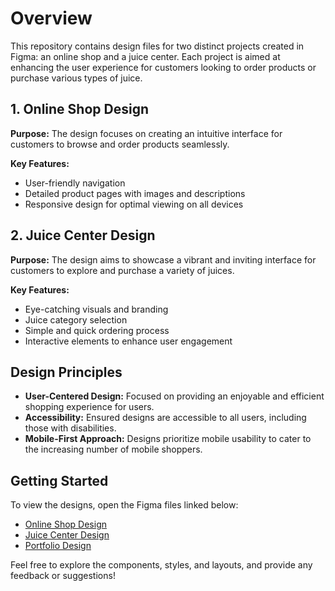 # Overview

This repository contains design files for two distinct projects created in Figma: an online shop and a juice center. Each project is aimed at enhancing the user experience for customers looking to order products or purchase various types of juice.

## 1. Online Shop Design

**Purpose:** The design focuses on creating an intuitive interface for customers to browse and order products seamlessly.

**Key Features:**
- User-friendly navigation
- Detailed product pages with images and descriptions
- Responsive design for optimal viewing on all devices

## 2. Juice Center Design

**Purpose:** The design aims to showcase a vibrant and inviting interface for customers to explore and purchase a variety of juices.

**Key Features:**
- Eye-catching visuals and branding
- Juice category selection
- Simple and quick ordering process
- Interactive elements to enhance user engagement

## Design Principles

- **User-Centered Design:** Focused on providing an enjoyable and efficient shopping experience for users.
- **Accessibility:** Ensured designs are accessible to all users, including those with disabilities.
- **Mobile-First Approach:** Designs prioritize mobile usability to cater to the increasing number of mobile shoppers.

## Getting Started

To view the designs, open the Figma files linked below:

- [Online Shop Design](https://www.figma.com/proto/U914jCuXjztqS0bBdW1ZjK/Shopping-Complex?node-id=3-3&t=LMx7u7cRD6BbnxXH-1&fbclid=IwY2xjawF3lztleHRuA2FlbQIxMAABHZbvTDtnh_8KaxjX_ffatRJaVQhRYLmlUU2YGS-XJ_VNsPcjbAfcFrURhA_aem_emg8ovR939_GpXA_CQpdtw&starting-point-node-id=3%3A3)  
- [Juice Center Design](https://www.figma.com/proto/Q1jEoXv9K6vgwsebmiPYs0/Juice-Center?node-id=2-2&t=7hKe3qOtoxO3g67E-1&fbclid=IwY2xjawF3lzxleHRuA2FlbQIxMAABHSRht_igNSz7E9jZ1UEv2bRVBT_HahLJ7_wHyf_bc_WDnZvt0PCIkHDWVQ_aem_mtlsSS3Hw1_aoCkepG8xUA)
- [Portfolio Design](https://www.figma.com/proto/OKIsJjgdXpE4BjUpuPHSja/Shirohige-Landing-Page-(Community)?node-id=0-1&t=sSAzFxJwTtE31Zet-1)


Feel free to explore the components, styles, and layouts, and provide any feedback or suggestions!
